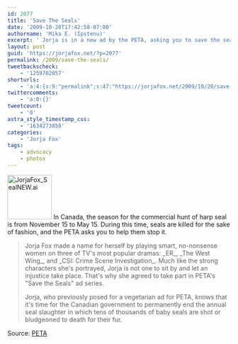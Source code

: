 ```yaml
---
id: 2077
title: 'Save The Seals'
date: '2009-10-20T17:42:58-07:00'
authorname: 'Mika E. (Ipstenu)'
excerpt: ' Jorja is in a new ad by the PETA, asking you to save the seals.'
layout: post
guid: 'https://jorjafox.net/?p=2077'
permalink: /2009/save-the-seals/
tweetbackscheck:
    - '1259702057'
shorturls:
    - 'a:4:{s:9:"permalink";s:47:"https://jorjafox.net/2009/10/20/save-the-seals/";s:7:"tinyurl";s:26:"http://tinyurl.com/ydfmdj9";s:4:"isgd";s:18:"http://is.gd/537mI";s:5:"bitly";s:20:"http://bit.ly/1hbxzf";}'
twittercomments:
    - 'a:0:{}'
tweetcount:
    - '0'
astra_style_timestamp_css:
    - '1634273858'
categories:
    - 'Jorja Fox'
tags:
    - advocacy
    - photos
---
```


<a href="//static.jorjafox.net/wordpress/2009/10/savetheseals.jpg"><img src="//static.jorjafox.net/wordpress/2009/10/savetheseals-100x100.jpg" alt="JorjaFox_SealNEW.ai" title="JorjaFox_SealNEW.ai" width="100" height="100" class="alignleft size-thumbnail wp-image-2078" /></a> In Canada, the season for the commercial hunt of harp seal is from November 15 to May 15. During this time, seals are killed for the sake of fashion, and the PETA asks you to help them stop it.

<blockquote>Jorja Fox made a name for herself by playing smart, no-nonsense women on three of TV's most popular dramas: _ER_, _The West Wing_, and _CSI: Crime Scene Investigation_. Much like the strong characters she's portrayed, Jorja is not one to sit by and let an injustice take place. That's why she agreed to take part in PETA's "Save the Seals" ad series.

Jorja, who previously posed for a vegetarian ad for PETA, knows that it's time for the Canadian government to permanently end the annual seal slaughter in which tens of thousands of baby seals are shot or bludgeoned to death for their fur.</blockquote>

Source: <a href="http://www.peta.org/feat-Seal-Jorja-Fox.asp">PETA</a>
